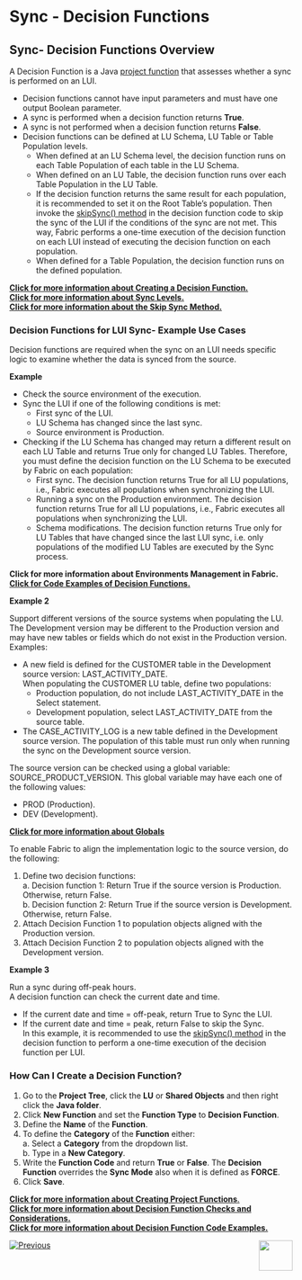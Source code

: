# Sync - Decision Functions

## Sync- Decision Functions Overview

A Decision Function is a Java [project function](https://github.com/k2view-academy/K2View-Academy/blob/master/articles/07_table_population/08_project_functions.md) that assesses whether a sync is performed on an LUI.
* Decision functions cannot have input parameters and must have one output Boolean parameter.
* A sync is performed when a decision function returns **True**.
* A sync is not performed when a decision function returns **False**.
* Decision functions can be defined at LU Schema, LU Table or Table Population levels.
  * When defined at an LU Schema level, the decision function runs on each Table Population of each table in the LU Schema.  
  * When defined on an LU Table, the decision function runs over each Table Population in the LU Table.
  * If the decision function returns the same result for each population, it is recommended to set it on the Root Table’s population. Then invoke the [skipSync() method](https://github.com/k2view-academy/K2View-Academy/blob/master/articles/14_sync_LU_instance/09_skip_sync.md) in the decision function code to skip the sync of the LUI if the conditions of the sync are not met. This way, Fabric performs a one-time execution of the decision function on each LUI instead of executing the decision function on each population. 
  * When defined for a Table Population, the decision function runs on the defined population.

[**Click for more information about Creating a Decision Function.**](https://github.com/k2view-academy/K2View-Academy/blob/master/articles/14_sync_LU_instance/05_sync_decision_functions.md#how-can-i-create-a-decision-function)\
[**Click for more information about Sync Levels.**](https://github.com/k2view-academy/K2View-Academy/blob/master/articles/14_sync_LU_instance/07_sync_levels.md)\
[**Click for more information about the Skip Sync Method.**](https://github.com/k2view-academy/K2View-Academy/blob/master/articles/14_sync_LU_instance/09_skip_sync.md)

### Decision Functions for LUI Sync- Example Use Cases
Decision functions are required when the sync on an LUI needs specific logic to examine whether the data is synced from the source.

**Example** 
* Check the source environment of the execution.
* Sync the LUI if one of the following conditions is met:
  * First sync of the LUI.
  * LU Schema has changed since the last sync.
  * Source environment is Production.
* Checking if the LU Schema has changed may return a different result on each LU Table and returns True only for changed LU Tables. Therefore, you must define the decision function on the LU Schema to be executed by Fabric on each population:
  * First sync. The decision function returns True for all LU populations, i.e., Fabric executes all populations when synchronizing the LUI.
  * Running a sync on the Production environment. The decision function returns True for all LU populations, i.e., Fabric executes all populations when synchronizing the LUI.
  * Schema modifications. The decision function returns True only for LU Tables that have changed since the last LUI sync, i.e. only populations of the modified LU Tables are executed by the Sync process.

**Click for more information about Environments Management in Fabric.**\
[**Click for Code Examples of Decision Functions.**](https://github.com/k2view-academy/K2View-Academy/blob/master/articles/14_sync_LU_instance/06_sync_decision_functions_recommendations.md#decision-functions---code-examples)

**Example 2**

Support different versions of the source systems when populating the LU. 
The Development version may be different to the Production version and may have new tables or fields which do not exist in the Production version.\
Examples:
* A new field is defined for the CUSTOMER table in the Development source version: LAST_ACTIVITY_DATE.\
     When populating the CUSTOMER LU table, define two populations:
  * Production population, do not include LAST_ACTIVITY_DATE in the Select statement.
  * Development population, select LAST_ACTIVITY_DATE from the source table.
* The CASE_ACTIVITY_LOG is a new table defined in the Development source version. The population of this table must run only when running the sync on the Development source version.

The source version can be checked using a global variable: SOURCE_PRODUCT_VERSION. This global variable may have each one of the following values: 
* PROD (Production). 
* DEV (Development).

[**Click for more information about Globals**](https://github.com/k2view-academy/K2View-Academy/blob/master/articles/08_globals/01_globals_overview.md)

To enable Fabric to align the implementation logic to the source version, do the following:
1. Define two decision functions:\
  a. Decision function 1: Return True if the source version is Production. Otherwise, return False.\
  b. Decision function 2: Return True if the source version is Development. Otherwise, return False.
2. Attach Decision Function 1 to population objects aligned with the Production version.
3. Attach Decision Function 2 to population objects aligned with the Development version.

**Example 3**

Run a sync during off-peak hours.  
A decision function can check the current date and time. 
* If the current date and time = off-peak, return True to Sync the LUI.
* If the current date and time = peak, return False to skip the Sync.\
In this example, it is recommended to use the [skipSync() method](https://github.com/k2view-academy/K2View-Academy/blob/master/articles/14_sync_LU_instance/09_skip_sync.md) in the decision function to perform a one-time execution of the decision function per LUI.

### How Can I Create a Decision Function?
1.	Go to the **Project Tree**, click the **LU** or **Shared Objects** and then right click the **Java folder**.
2.	Click **New Function** and set the **Function Type** to **Decision Function**.
3.	Define the **Name** of the **Function**.
4.	To define the **Category** of the **Function** either:\
  a. Select a **Category** from the dropdown list.\
  b. Type in a **New Category**.
5.	Write the **Function Code** and return **True** or **False**. The **Decision Function** overrides the **Sync Mode** also when it is defined as **FORCE**. 
6.	Click **Save**.

[**Click for more information about Creating Project Functions**.](https://github.com/k2view-academy/K2View-Academy/blob/master/articles/07_table_population/08_project_functions.md)\
[**Click for more information about Decision Function Checks and Considerations.**](https://github.com/k2view-academy/K2View-Academy/blob/master/articles/14_sync_LU_instance/06_sync_decision_functions_recommendations.md)\
[**Click for more information about Decision Function Code Examples.**](https://github.com/k2view-academy/K2View-Academy/blob/master/articles/14_sync_LU_instance/06_sync_decision_functions_recommendations.md#decision-functions---code-examples)

[![Previous](https://github.com/k2view-academy/K2View-Academy/blob/master/articles/images/Previous.png)](https://github.com/k2view-academy/K2View-Academy/blob/master/articles/14_sync_LU_instance/04_sync_methods.md)[<img align="right" width="60" height="54" src="https://github.com/k2view-academy/K2View-Academy/blob/master/articles/images/Next.png">](https://github.com/k2view-academy/K2View-Academy/blob/master/articles/14_sync_LU_instance/06_sync_decision_functions_recommendations.md)

















